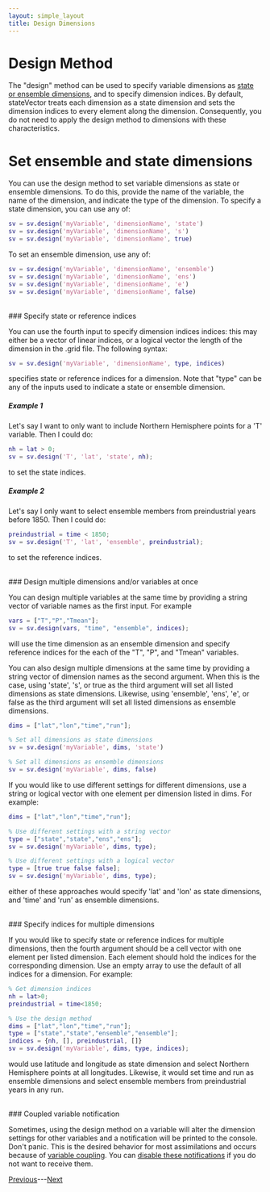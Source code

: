 ```yaml
---
layout: simple_layout
title: Design Dimensions
---
```


# Design Method

The "design" method can be used to specify variable dimensions as [state or ensemble dimensions](concepts#state-and-ensemble-dimensions), and to specify dimension indices. By default, stateVector treats each dimension as a state dimension and sets the dimension indices to every element along the dimension. Consequently, you do not need to apply the design method to dimensions with these characteristics.

# Set ensemble and state dimensions

You can use the design method to set variable dimensions as state or ensemble dimensions. To do this, provide the name of the variable, the name of the dimension, and indicate the type of the dimension. To specify a state dimension, you can use any of:
```matlab
sv = sv.design('myVariable', 'dimensionName', 'state')
sv = sv.design('myVariable', 'dimensionName', 's')
sv = sv.design('myVariable', 'dimensionName', true)
```

To set an ensemble dimension, use any of:
```matlab
sv = sv.design('myVariable', 'dimensionName', 'ensemble')
sv = sv.design('myVariable', 'dimensionName', 'ens')
sv = sv.design('myVariable', 'dimensionName', 'e')
sv = sv.design('myVariable', 'dimensionName', false)
```

<br>
### Specify state or reference indices

You can use the fourth input to specify dimension indices indices: this may either be a vector of linear indices, or a logical vector the length of the dimension in the .grid file. The following syntax:
```matlab
sv = sv.design('myVariable', 'dimensionName', type, indices)
```
specifies state or reference indices for a dimension. Note that "type" can be any of the inputs used to indicate a state or ensemble dimension.

##### Example 1
Let's say I want to only want to include Northern Hemisphere points for a 'T' variable. Then I could do:
```matlab
nh = lat > 0;
sv = sv.design('T', 'lat', 'state', nh);
```
to set the state indices.

##### Example 2
Let's say I only want to select ensemble members from preindustrial years before 1850. Then I could do:
```matlab
preindustrial = time < 1850;
sv = sv.design('T', 'lat', 'ensemble', preindustrial);
```
to set the reference indices.

<br>
### Design multiple dimensions and/or variables at once

You can design multiple variables at the same time by providing a string vector of variable names as the first input. For example
```matlab
vars = ["T","P","Tmean"];
sv = sv.design(vars, "time", "ensemble", indices);
```
will use the time dimension as an ensemble dimension and specify reference indices for the each of the "T", "P", and "Tmean" variables.

You can also design multiple dimensions at the same time by providing a string vector of dimension names as the second argument. When this is the case, using 'state', 's', or true as the third argument will set all listed dimensions as state dimensions. Likewise, using 'ensemble', 'ens', 'e', or false as the third argument will set all listed dimensions as ensemble dimensions.
```matlab
dims = ["lat","lon","time","run"];

% Set all dimensions as state dimensions
sv = sv.design('myVariable', dims, 'state')

% Set all dimensions as ensemble dimensions
sv = sv.design('myVariable', dims, false)
```

If you would like to use different settings for different dimensions, use a string or logical vector with one element per dimension listed in dims. For example:
```matlab
dims = ["lat","lon","time","run"];

% Use different settings with a string vector
type = ["state","state","ens","ens"];
sv = sv.design('myVariable', dims, type);

% Use different settings with a logical vector
type = [true true false false];
sv = sv.design('myVariable', dims, type);
```
either of these approaches would specify 'lat' and 'lon' as state dimensions, and 'time' and 'run' as ensemble dimensions.

<br>
### Specify indices for multiple dimensions

If you would like to specify state or reference indices for multiple dimensions, then the fourth argument should be a cell vector with one element per listed dimension. Each element should hold the indices for the corresponding dimension. Use an empty array to use the default of all indices for a dimension. For example:
```matlab
% Get dimension indices
nh = lat>0;
preindustrial = time<1850;

% Use the design method
dims = ["lat","lon","time","run"];
type = ["state","state","ensemble","ensemble"];
indices = {nh, [], preindustrial, []}
sv = sv.design('myVariable', dims, type, indices);
```
would use latitude and longitude as state dimension and select Northern Hemisphere points at all longitudes. Likewise, it would set time and run as ensemble dimensions and select ensemble members from preindustrial years in any run.

<br>
### Coupled variable notification

Sometimes, using the design method on a variable will alter the dimension settings for other variables and a notification will be printed to the console. Don't panic. This is the desired behavior for most assimilations and occurs because of [variable coupling](couple). You can [disable these notifications](notify-console) if you do not want to receive them.

[Previous](add)---[Next](sequence)
